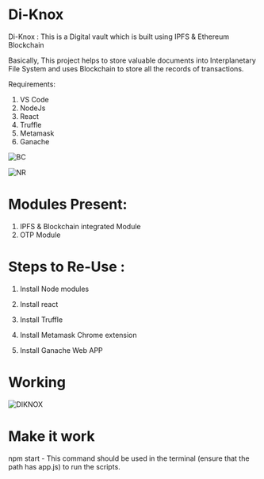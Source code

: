 # Di-Knox

Di-Knox : This is a Digital vault which is built using IPFS & Ethereum Blockchain

Basically, This project helps to store valuable documents into Interplanetary File System and uses Blockchain to store all the records of transactions.

Requirements:

1. VS Code
2. NodeJs
3. React
4. Truffle
5. Metamask
6. Ganache

![BC](https://miro.medium.com/max/700/1*82A3uvAKYw-RTo99FyfxyQ.png)

![NR](https://process.filestackapi.com/cache=expiry:max/resize=width:700/9UlIPoSATP6iLvQJgHiF)


# Modules Present:

1. IPFS & Blockchain integrated Module
2. OTP Module



# Steps to Re-Use :

1. Install Node modules

2. Install react   

3. Install Truffle

4. Install Metamask Chrome extension 

5. Install Ganache Web APP 

# Working

![DIKNOX](https://friendlyuser.github.io/file-track-Dapp/dapp-arch.png)



# Make it work

npm start - This command should be used in the terminal (ensure that the path has app.js) to run the scripts.






